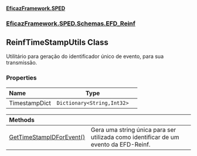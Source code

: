#### [EficazFramework.SPED](EficazFrameworkSPED.md 'EficazFramework SPED')
### [EficazFramework.SPED.Schemas.EFD_Reinf](EficazFramework.SPED.Schemas.EFD_Reinf.md 'EficazFramework.SPED.Schemas.EFD_Reinf')

## ReinfTimeStampUtils Class

Utilitário para geração do identificador único de evento, para sua transmissão.
### Properties

| Name | Type | |
| :--- | :---: | :--- |
| TimestampDict | `Dictionary<String,Int32>` |  |

| Methods | |
| :--- | :--- |
| [GetTimeStampIDForEvent()](EficazFramework.SPED.Schemas.EFD_Reinf/ReinfTimeStampUtils/GetTimeStampIDForEvent().md 'EficazFramework.SPED.Schemas.EFD_Reinf.ReinfTimeStampUtils.GetTimeStampIDForEvent()') | Gera uma string única para ser utilizada como identificar de um evento da EFD-Reinf. |

